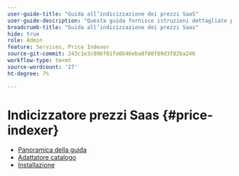 ```yaml
---
user-guide-title: "Guida all’indicizzazione dei prezzi SaaS"
user-guide-description: "Questa guida fornisce istruzioni dettagliate per l’utilizzo dell’indicizzatore dei prezzi SaaS."
breadcrumb-title: "Guida all’indicizzazione dei prezzi Saas"
hide: true
role: Admin
feature: Services, Price Indexer
source-git-commit: 243c1e3c096f01fe0b46eba8f80f89d3f82ba246
workflow-type: tm+mt
source-wordcount: '27'
ht-degree: 7%

---
```


# Indicizzatore prezzi Saas {#price-indexer}

- [Panoramica della guida](index.md)
- [Adattatore catalogo](catalog-adapter.md)
- [Installazione](installation.md)

